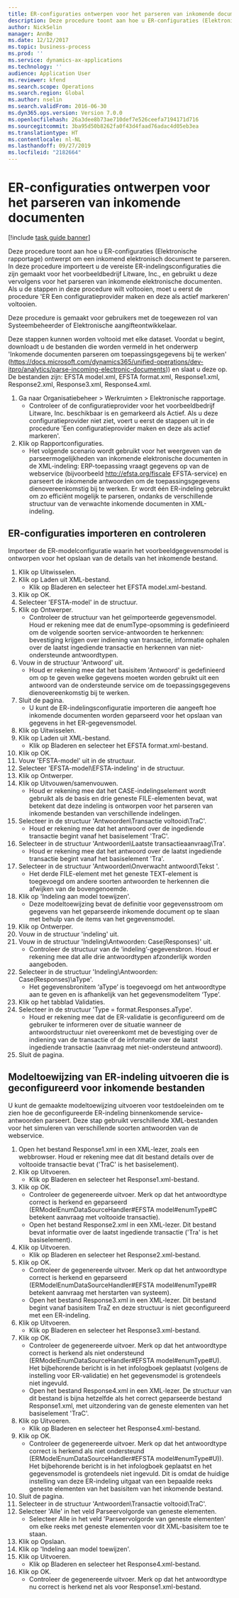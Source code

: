 ```yaml
---
title: ER-configuraties ontwerpen voor het parseren van inkomende documenten
description: Deze procedure toont aan hoe u ER-configuraties (Elektronische rapportage) ontwerpt om een inkomend elektronisch document te parseren.
author: NickSelin
manager: AnnBe
ms.date: 12/12/2017
ms.topic: business-process
ms.prod: ''
ms.service: dynamics-ax-applications
ms.technology: ''
audience: Application User
ms.reviewer: kfend
ms.search.scope: Operations
ms.search.region: Global
ms.author: nselin
ms.search.validFrom: 2016-06-30
ms.dyn365.ops.version: Version 7.0.0
ms.openlocfilehash: 26a3dee8b73ae710def7e526ceefa7194171d716
ms.sourcegitcommit: 3ba95d50b8262fa0f43d4faad76adac4d05eb3ea
ms.translationtype: HT
ms.contentlocale: nl-NL
ms.lasthandoff: 09/27/2019
ms.locfileid: "2182664"
---
```

# <a name="design-er-configurations-to-parse-incoming-documents"></a>ER-configuraties ontwerpen voor het parseren van inkomende documenten

[!include [task guide banner](../../includes/task-guide-banner.md)]

Deze procedure toont aan hoe u ER-configuraties (Elektronische rapportage) ontwerpt om een inkomend elektronisch document te parseren. In deze procedure importeert u de vereiste ER-indelingsconfiguraties die zijn gemaakt voor het voorbeeldbedrijf Litware, Inc., en gebruikt u deze vervolgens voor het parseren van inkomende elektronische documenten. Als u de stappen in deze procedure wilt voltooien, moet u eerst de procedure 'ER Een configuratieprovider maken en deze als actief markeren' voltooien.

Deze procedure is gemaakt voor gebruikers met de toegewezen rol van Systeembeheerder of Elektronische aangifteontwikkelaar. 

Deze stappen kunnen worden voltooid met elke dataset. Voordat u begint, downloadt u de bestanden die worden vermeld in het onderwerp 'Inkomende documenten parseren om toepassingsgegevens bij te werken' (https://docs.microsoft.com/dynamics365/unified-operations/dev-itpro/analytics/parse-incoming-electronic-documents)) en slaat u deze op. De bestanden zijn: EFSTA model.xml, EFSTA format.xml, Response1.xml, Response2.xml, Response3.xml, Response4.xml.

1. Ga naar Organisatiebeheer > Werkruimten > Elektronische rapportage.
    * Controleer of de configuratieprovider voor het voorbeeldbedrijf Litware, Inc. beschikbaar is en gemarkeerd als Actief. Als u deze configuratieprovider niet ziet, voert u eerst de stappen uit in de procedure 'Een configuratieprovider maken en deze als actief markeren'.  
2. Klik op Rapportconfiguraties.
    * Het volgende scenario wordt gebruikt voor het weergeven van de parseermogelijkheden van inkomende elektronische documenten in de XML-indeling: ERP-toepassing vraagt gegevens op van de webservice (bijvoorbeeld http://efsta.org/fiscale EFSTA-service) en parseert de inkomende antwoorden om de toepassingsgegevens dienovereenkomstig bij te werken. Er wordt één ER-indeling gebruikt om zo efficiënt mogelijk te parseren, ondanks de verschillende structuur van de verwachte inkomende documenten in XML-indeling.   

## <a name="import-and-review-er-configurations"></a>ER-configuraties importeren en controleren
Importeer de ER-modelconfiguratie waarin het voorbeeldgegevensmodel is ontworpen voor het opslaan van de details van het inkomende bestand.  
1. Klik op Uitwisselen.
2. Klik op Laden uit XML-bestand.
    * Klik op Bladeren en selecteer het EFSTA model.xml-bestand.  
3. Klik op OK.
4. Selecteer 'EFSTA-model' in de structuur.
5. Klik op Ontwerper.
    * Controleer de structuur van het geïmporteerde gegevensmodel. Houd er rekening mee dat de enumType-opsomming is gedefinieerd om de volgende soorten service-antwoorden te herkennen: bevestiging krijgen over indiening van transactie, informatie ophalen over de laatst ingediende transactie en herkennen van niet-ondersteunde antwoordtypen.   
6. Vouw in de structuur 'Antwoord' uit.
    * Houd er rekening mee dat het basisitem 'Antwoord' is gedefinieerd om op te geven welke gegevens moeten worden gebruikt uit een antwoord van de ondersteunde service om de toepassingsgegevens dienovereenkomstig bij te werken.   
7. Sluit de pagina.
    * U kunt de ER-indelingsconfiguratie importeren die aangeeft hoe inkomende documenten worden geparseerd voor het opslaan van gegevens in het ER-gegevensmodel.   
8. Klik op Uitwisselen.
9. Klik op Laden uit XML-bestand.
    * Klik op Bladeren en selecteer het EFSTA format.xml-bestand.  
10. Klik op OK.
11. Vouw 'EFSTA-model' uit in de structuur.
12. Selecteer 'EFSTA-model\EFSTA-indeling' in de structuur.
13. Klik op Ontwerper.
14. Klik op Uitvouwen/samenvouwen.
    * Houd er rekening mee dat het CASE-indelingselement wordt gebruikt als de basis en drie geneste FILE-elementen bevat, wat betekent dat deze indeling is ontworpen voor het parseren van inkomende bestanden van verschillende indelingen.  
15. Selecteer in de structuur 'Antwoorden\Transactie voltooid\TraC'.
    * Houd er rekening mee dat het antwoord over de ingediende transactie begint vanaf het basiselement 'TraC'.   
16. Selecteer in de structuur 'Antwoorden\Laatste transactieaanvraag\Tra'.
    * Houd er rekening mee dat het antwoord over de laatst ingediende transactie begint vanaf het basiselement 'Tra'.   
17. Selecteer in de structuur 'Antwoorden\Onverwacht antwoord\Tekst '.
    * Het derde FILE-element met het geneste TEXT-element is toegevoegd om andere soorten antwoorden te herkennen die afwijken van de bovengenoemde.   
18. Klik op 'Indeling aan model toewijzen'.
    * Deze modeltoewijzing bevat de definitie voor gegevensstroom om gegevens van het geparseerde inkomende document op te slaan met behulp van de items van het gegevensmodel.  
19. Klik op Ontwerper.
20. Vouw in de structuur 'indeling' uit.
21. Vouw in de structuur 'Indeling\Antwoorden: Case(Responses)' uit.
    * Controleer de structuur van de ‘indeling’-gegevensbron. Houd er rekening mee dat alle drie antwoordtypen afzonderlijk worden aangeboden.   
22. Selecteer in de structuur 'Indeling\Antwoorden: Case(Responses)\aType'.
    * Het gegevensbronitem ‘aType’ is toegevoegd om het antwoordtype aan te geven en is afhankelijk van het gegevensmodelitem ‘Type’.  
23. Klik op het tabblad Validaties.
24. Selecteer in de structuur 'Type = format.Responses.aType'.
    * Houd er rekening mee dat de ER-validatie is geconfigureerd om de gebruiker te informeren over de situatie wanneer de antwoordstructuur niet overeenkomt met de bevestiging over de indiening van de transactie of de informatie over de laatst ingediende transactie (aanvraag met niet-ondersteund antwoord).   
25. Sluit de pagina.

## <a name="run-model-mapping-of-er-format-configured-for-parsing-incoming-files"></a>Modeltoewijzing van ER-indeling uitvoeren die is geconfigureerd voor inkomende bestanden
U kunt de gemaakte modeltoewijzing uitvoeren voor testdoeleinden om te zien hoe de geconfigureerde ER-indeling binnenkomende service-antwoorden parseert. Deze stap gebruikt verschillende XML-bestanden voor het simuleren van verschillende soorten antwoorden van de webservice.   
1. Open het bestand Response1.xml in een XML-lezer, zoals een webbrowser. Houd er rekening mee dat dit bestand details over de voltooide transactie bevat ('TraC' is het basiselement).   
2. Klik op Uitvoeren.
    * Klik op Bladeren en selecteer het Response1.xml-bestand.  
3. Klik op OK.
    * Controleer de gegenereerde uitvoer. Merk op dat het antwoordtype correct is herkend en geparseerd (ERModelEnumDataSourceHandler#EFSTA model#enumType#C betekent aanvraag met voltooide transactie).   
    * Open het bestand Response2.xml in een XML-lezer. Dit bestand bevat informatie over de laatst ingediende transactie ('Tra' is het basiselement).   
4. Klik op Uitvoeren.
    * Klik op Bladeren en selecteer het Response2.xml-bestand.  
5. Klik op OK.
    * Controleer de gegenereerde uitvoer. Merk op dat het antwoordtype correct is herkend en geparseerd (ERModelEnumDataSourceHandler#EFSTA model#enumType#R betekent aanvraag met herstarten van systeem).   
    * Open het bestand Response3.xml in een XML-lezer. Dit bestand begint vanaf basisitem TraZ en deze structuur is niet geconfigureerd met een ER-indeling.   
6. Klik op Uitvoeren.
    * Klik op Bladeren en selecteer het Response3.xml-bestand.  
7. Klik op OK.
    * Controleer de gegenereerde uitvoer. Merk op dat het antwoordtype correct is herkend als niet ondersteund (ERModelEnumDataSourceHandler#EFSTA model#enumType#U). Het bijbehorende bericht is in het infologboek geplaatst (volgens de instelling voor ER-validatie) en het gegevensmodel is grotendeels niet ingevuld.   
    * Open het bestand Response4.xml in een XML-lezer. De structuur van dit bestand is bijna hetzelfde als het correct geparseerde bestand Response1.xml, met uitzondering van de geneste elementen van het basiselement 'TraC'.   
8. Klik op Uitvoeren.
    * Klik op Bladeren en selecteer het Response4.xml-bestand.  
9. Klik op OK.
    * Controleer de gegenereerde uitvoer. Merk op dat het antwoordtype correct is herkend als niet ondersteund (ERModelEnumDataSourceHandler#EFSTA model#enumType#U)). Het bijbehorende bericht is in het infologboek geplaatst en het gegevensmodel is grotendeels niet ingevuld. Dit is omdat de huidige instelling van deze ER-indeling uitgaat van een bepaalde reeks geneste elementen van het basisitem van het inkomende bestand.   
10. Sluit de pagina.
11. Selecteer in de structuur 'Antwoorden\Transactie voltooid\TraC'.
12. Selecteer 'Alle' in het veld Parseervolgorde van geneste elementen.
    * Selecteer Alle in het veld 'Parseervolgorde van geneste elementen' om elke reeks met geneste elementen voor dit XML-basisitem toe te staan.  
13. Klik op Opslaan.
14. Klik op 'Indeling aan model toewijzen'.
15. Klik op Uitvoeren.
    * Klik op Bladeren en selecteer het Response4.xml-bestand.  
16. Klik op OK.
    * Controleer de gegenereerde uitvoer. Merk op dat het antwoordtype nu correct is herkend net als voor Response1.xml-bestand.  


